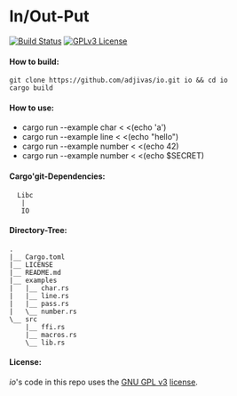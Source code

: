 # In/Out-Put

[![Build Status](https://travis-ci.org/adjivas/io.svg)](https://travis-ci.org/adjivas/io)
[![GPLv3 License](http://img.shields.io/badge/license-GPLv3-blue.svg)](https://www.gnu.org/copyleft/gpl.html)

#### How to build:
```shell
git clone https://github.com/adjivas/io.git io && cd io
cargo build
```

#### How to use:
* cargo run --example char < <(echo 'a')
* cargo run --example line < <(echo "hello")
* cargo run --example number < <(echo 42)
* cargo run --example number < <(echo $SECRET)

#### Cargo'git-Dependencies:
```shell
  Libc
   |
   IO
```

#### Directory-Tree:
```shell
.
|__ Cargo.toml
|__ LICENSE
|__ README.md
|__ examples
|   |__ char.rs
|   |__ line.rs
|   |__ pass.rs
|   \__ number.rs
\__ src
    |__ ffi.rs
    |__ macros.rs
    \__ lib.rs
```

#### License:
*io*'s code in this repo uses the [GNU GPL v3](http://www.gnu.org/licenses/gpl-3.0.html) [license](https://github.com/adjivas/io/blob/master/LICENSE).
